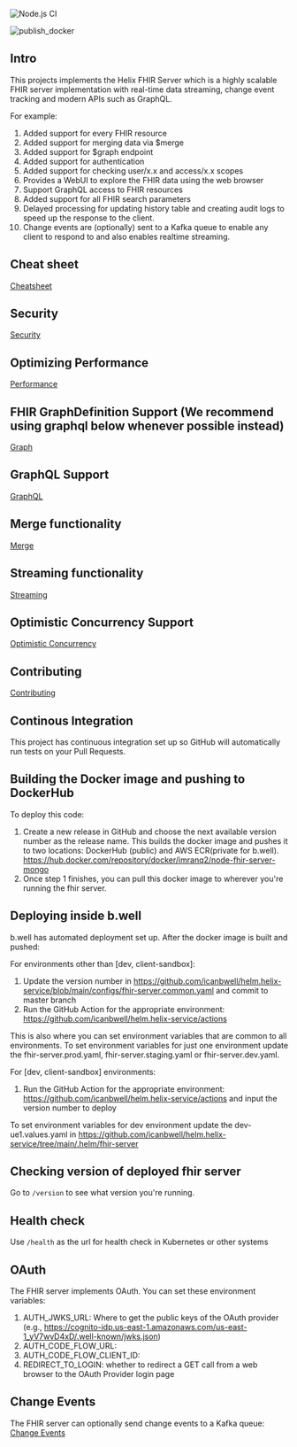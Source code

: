 ![Node.js CI](https://github.com/imranq2/node-fhir-server-mongo/workflows/Node.js%20CI/badge.svg)

![publish_docker](https://github.com/imranq2/node-fhir-server-mongo/workflows/publish_docker/badge.svg)

## Intro

This projects implements the Helix FHIR Server which is a highly scalable FHIR server implementation with real-time data streaming, change event tracking and modern APIs such as GraphQL.

For example:

1. Added support for every FHIR resource
2. Added support for merging data via $merge
3. Added support for $graph endpoint
4. Added support for authentication
5. Added support for checking user/x.x and access/x.x scopes
6. Provides a WebUI to explore the FHIR data using the web browser
7. Support GraphQL access to FHIR resources
8. Added support for all FHIR search parameters
9. Delayed processing for updating history table and creating audit logs to speed up the response to the client.
10. Change events are (optionally) sent to a Kafka queue to enable any client to respond to and also enables realtime streaming.

## Cheat sheet

[Cheatsheet](cheatsheet.md)

## Security

[Security](security.md)

## Optimizing Performance

[Performance](performance.md)

## FHIR GraphDefinition Support (We recommend using graphql below whenever possible instead)

[Graph](graph.md)

## GraphQL Support

[GraphQL](graphql.md)

## Merge functionality

[Merge](merge.md)

## Streaming functionality

[Streaming](streaming.md)

## Optimistic Concurrency Support
[Optimistic Concurrency](concurrency.md)

## Contributing

[Contributing](CONTRIBUTING.md)

## Continous Integration

This project has continuous integration set up so GitHub will automatically run tests on your Pull Requests.

## Building the Docker image and pushing to DockerHub

To deploy this code:

1. Create a new release in GitHub and choose the next available version number as the release name. This builds the docker image and pushes it to two locations: DockerHub (public) and AWS ECR(private for b.well). https://hub.docker.com/repository/docker/imranq2/node-fhir-server-mongo
2. Once step 1 finishes, you can pull this docker image to wherever you're running the fhir server.

## Deploying inside b.well

b.well has automated deployment set up. After the docker image is built and pushed:

For environments other than [dev, client-sandbox]:
1. Update the version number in https://github.com/icanbwell/helm.helix-service/blob/main/configs/fhir-server.common.yaml and commit to master branch
2. Run the GitHub Action for the appropriate environment: https://github.com/icanbwell/helm.helix-service/actions

This is also where you can set environment variables that are common to all environments. To set environment variables for just one environment update the fhir-server.prod.yaml, fhir-server.staging.yaml or fhir-server.dev.yaml.

For [dev, client-sandbox] environments:
1. Run the GitHub Action for the appropriate environment: https://github.com/icanbwell/helm.helix-service/actions and input the version number to deploy

To set environment variables for dev environment update the dev-ue1.values.yaml in https://github.com/icanbwell/helm.helix-service/tree/main/.helm/fhir-server

## Checking version of deployed fhir server

Go to `/version` to see what version you're running.

## Health check

Use `/health` as the url for health check in Kubernetes or other systems

## OAuth

The FHIR server implements OAuth. You can set these environment variables:

1. AUTH_JWKS_URL: Where to get the public keys of the OAuth provider (e.g., https://cognito-idp.us-east-1.amazonaws.com/us-east-1_yV7wvD4xD/.well-known/jwks.json)
2. AUTH_CODE_FLOW_URL:
3. AUTH_CODE_FLOW_CLIENT_ID:
4. REDIRECT_TO_LOGIN: whether to redirect a GET call from a web browser to the OAuth Provider login page

## Change Events

The FHIR server can optionally send change events to a Kafka queue:
[Change Events](changeEvents.md)
